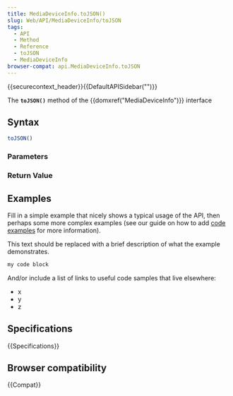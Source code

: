 ```yaml
---
title: MediaDeviceInfo.toJSON()
slug: Web/API/MediaDeviceInfo/toJSON
tags:
  - API
  - Method
  - Reference
  - toJSON
  - MediaDeviceInfo
browser-compat: api.MediaDeviceInfo.toJSON
---
```

{{securecontext_header}}{{DefaultAPISidebar("")}}

The **`toJSON()`** method of the {{domxref("MediaDeviceInfo")}} interface 

## Syntax

```js
toJSON()
```

### Parameters



### Return Value



## Examples

Fill in a simple example that nicely shows a typical usage of the API, then perhaps some more complex examples (see our guide on how to add [code examples](/en-US/docs/MDN/Contribute/Structures/Code_examples) for more information).

This text should be replaced with a brief description of what the example demonstrates.

```js
my code block
```

And/or include a list of links to useful code samples that live elsewhere:

*   x
*   y
*   z

## Specifications

{{Specifications}}

## Browser compatibility

{{Compat}}

